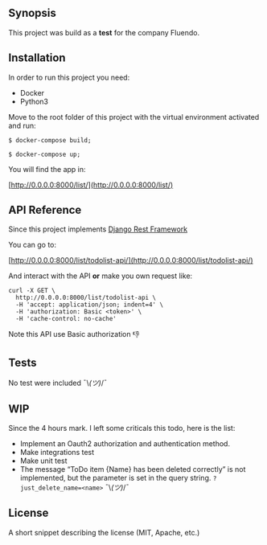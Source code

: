 ## Synopsis
This project was build as a **test** for the company Fluendo.
 
 
## Installation
 
In order to run this project you need:
 
* Docker
* Python3
 
Move to the root folder of this project with the virtual environment activated and run:
 
`$ docker-compose build;`
 
`$ docker-compose up;`
 
You will find the app in:
 
[http://0.0.0.0:8000/list/](http://0.0.0.0:8000/list/)
## API Reference
 
Since this project implements [Django Rest Framework](http://www.django-rest-framework.org/)
 
You can go to: 
 
[http://0.0.0.0:8000/list/todolist-api/](http://0.0.0.0:8000/list/todolist-api/)
 
And interact with the API **or** make you own request like:
 
```
curl -X GET \
  http://0.0.0.0:8000/list/todolist-api \
  -H 'accept: application/json; indent=4' \
  -H 'authorization: Basic <token>' \
  -H 'cache-control: no-cache'
```
 
Note this API use Basic authorization :thumbsdown:
 
## Tests
 
No test were included  ¯\\_(ツ)_/¯
 
## WIP
 
Since the 4 hours mark. I left some criticals this todo, here is the list:
 
* Implement an Oauth2 authorization and authentication method.
* Make integrations test
* Make unit test
* The message “ToDo item {Name} has been deleted correctly” is not implemented, but the parameter is set in the query string. `?just_delete_name=<name>` ¯\\_(ツ)_/¯
 
 
## License
 
A short snippet describing the license (MIT, Apache, etc.)
